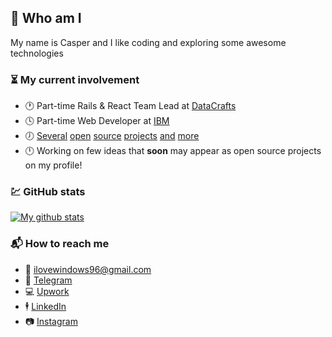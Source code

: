 ## :ghost: Who am I

My name is Casper and I like coding and exploring some awesome technologies

### :hourglass_flowing_sand: My current involvement

- :clock1: Part-time Rails & React Team Lead at [DataCrafts](https://www.datacrafts.io/)
- :clock4: Part-time Web Developer at [IBM](https://www.ibm.com/)
- :clock7: [Several](https://github.com/cxspxr/twoeyes) [open](https://github.com/datacrafts-io/gatsby-opinionated-starter) [source](https://github.com/cxspxr/vue-cli-plugin-coffee) [projects](https://github.com/cxspxr/secure-publish) [and](https://github.com/datacrafts-io/update-notifier-webpack) [more](https://github.com/datacrafts-io/eslint-config-airbnb-base-typescript-prettier)
- :clock12: Working on few ideas that **soon** may appear as open source projects on my profile!

### :chart: GitHub stats

[![My github stats](https://github-readme-stats.vercel.app/api?username=cxspxr&show_icons=true&count_private=true&theme=vue)](https://github.com/anuraghazra/github-readme-stats)

### :mailbox_with_mail: How to reach me
- :email: ilovewindows96@gmail.com
- :speech_balloon: [Telegram](https://t.me/cxspxr)
- :computer: [Upwork](https://upwork.com/fl/yaroslavcasper)
- :business_suit_levitating: [LinkedIn](https://www.linkedin.com/in/yaroslav-kasperovych-b1bb831b0/)
- :camera: [Instagram](https://instagram.com/meacasper)
